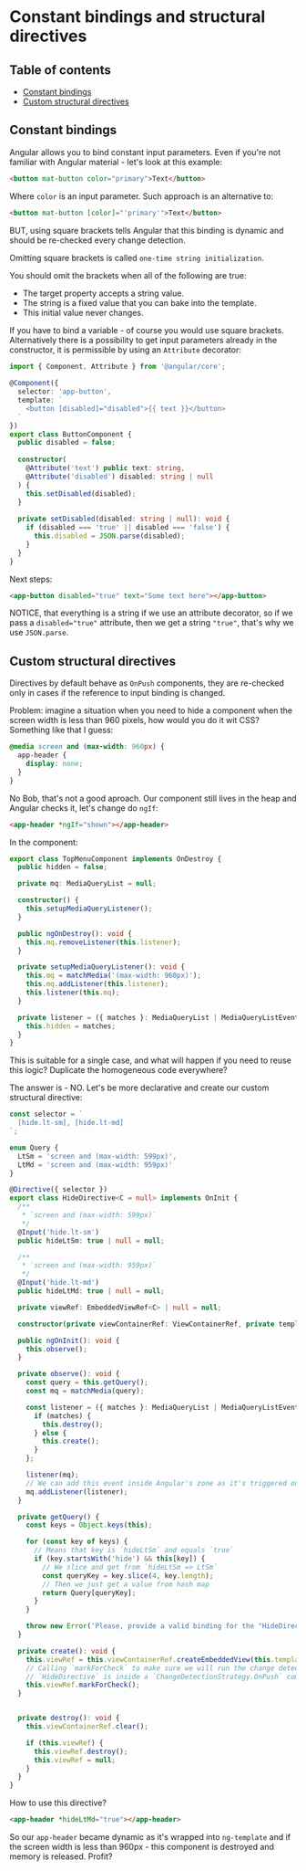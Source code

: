 # Constant bindings and structural directives

## Table of contents

* [Constant bindings](#constant-bindings)
* [Custom structural directives](#custom-structural-directives)

## Constant bindings

Angular allows you to bind constant input parameters. Even if you're not familiar with Angular material - let's look at this example:

```html
<button mat-button color="primary">Text</button>
```

Where `color` is an input parameter. Such approach is an alternative to:

```html
<button mat-button [color]="'primary'">Text</button>
```

BUT, using square brackets tells Angular that this binding is dynamic and should be re-checked every change detection.

Omitting square brackets is called `one-time string initialization`.

You should omit the brackets when all of the following are true:

* The target property accepts a string value.
* The string is a fixed value that you can bake into the template.
* This initial value never changes.

If you have to bind a variable - of course you would use square brackets. Alternatively there is a possibility to get input parameters already in the constructor, it is permissible by using an `Attribute` decorator:

```typescript
import { Component, Attribute } from '@angular/core';
 
@Component({
  selector: 'app-button',
  template: `
    <button [disabled]="disabled">{{ text }}</button>
  `
})
export class ButtonComponent {
  public disabled = false;
 
  constructor(
    @Attribute('text') public text: string,
    @Attribute('disabled') disabled: string | null
  ) {
    this.setDisabled(disabled);
  }
 
  private setDisabled(disabled: string | null): void {
    if (disabled === 'true' || disabled === 'false') {
      this.disabled = JSON.parse(disabled);
    }
  }
}
```

Next steps:

```html
<app-button disabled="true" text="Some text here"></app-button>
```

NOTICE, that everything is a string if we use an attribute decorator, so if we pass a `disabled="true"` attribute, then we get a string `"true"`, that's why we use `JSON.parse`.

## Custom structural directives

Directives by default behave as `OnPush` components, they are re-checked only in cases if the reference to input binding is changed.

Problem: imagine a situation when you need to hide a component when the screen width is less than 960 pixels, how would you do it wit CSS? Something like that I guess:

```css
@media screen and (max-width: 960px) {
  app-header {
    display: none;
  }
}
```

No Bob, that's not a good aproach. Our component still lives in the heap and Angular checks it, let's change do `ngIf`:

```html
<app-header *ngIf="shown"></app-header>
```

In the component:

```typescript
export class TopMenuComponent implements OnDestroy {
  public hidden = false;

  private mq: MediaQueryList = null;

  constructor() {
    this.setupMediaQueryListener();
  }

  public ngOnDestroy(): void {
    this.mq.removeListener(this.listener);
  }

  private setupMediaQueryListener(): void {
    this.mq = matchMedia('(max-width: 960px)');
    this.mq.addListener(this.listener);
    this.listener(this.mq);
  }

  private listener = ({ matches }: MediaQueryList | MediaQueryListEvent): void => {
    this.hidden = matches;
  }
}
```

This is suitable for a single case, and what will happen if you need to reuse this logic? Duplicate the homogeneous code everywhere?

The answer is - NO. Let's be more declarative and create our custom structural directive:

```typescript
const selector = `
  [hide.lt-sm], [hide.lt-md]
`;

enum Query {
  LtSm = 'screen and (max-width: 599px)',
  LtMd = 'screen and (max-width: 959px)'
}

@Directive({ selector })
export class HideDirective<C = null> implements OnInit {
  /**
   * `screen and (max-width: 599px)`
   */
  @Input('hide.lt-sm')
  public hideLtSm: true | null = null;

  /**
   * `screen and (max-width: 959px)`
   */
  @Input('hide.lt-md')
  public hideLtMd: true | null = null;

  private viewRef: EmbeddedViewRef<C> | null = null;

  constructor(private viewContainerRef: ViewContainerRef, private templateRef: TemplateRef<C>) {}

  public ngOnInit(): void {
    this.observe();
  }

  private observe(): void {
    const query = this.getQuery();
    const mq = matchMedia(query);

    const listener = ({ matches }: MediaQueryList | MediaQueryListEvent) => {
      if (matches) {
        this.destroy();
      } else {
        this.create();
      }
    };

    listener(mq);
    // We can add this event inside Angular's zone as it's triggered only 1-2 times
    mq.addListener(listener);
  }

  private getQuery() {
    const keys = Object.keys(this);

    for (const key of keys) {
      // Means that key is `hideLtSm` and equals `true`
      if (key.startsWith('hide') && this[key]) {
        // We slice and get from `hideLtSm => LtSm`
        const queryKey = key.slice(4, key.length);
        // Then we just get a value from hash map
        return Query[queryKey];
      }
    }

    throw new Error('Please, provide a valid binding for the "HideDirective"!');
  }

  private create(): void {
    this.viewRef = this.viewContainerRef.createEmbeddedView(this.templateRef);
    // Calling `markForCheck` to make sure we will run the change detection when the
    // `HideDirective` is inside a `ChangeDetectionStrategy.OnPush` component
    this.viewRef.markForCheck();
  }


  private destroy(): void {
    this.viewContainerRef.clear();

    if (this.viewRef) {
      this.viewRef.destroy();
      this.viewRef = null;
    }
  }
}
```

How to use this directive?

```html
<app-header *hideLtMd="true"></app-header>
```

So our `app-header` became dynamic as it's wrapped into `ng-template` and if the screen width is less than 960px - this component is destroyed and memory is released. Profit?
